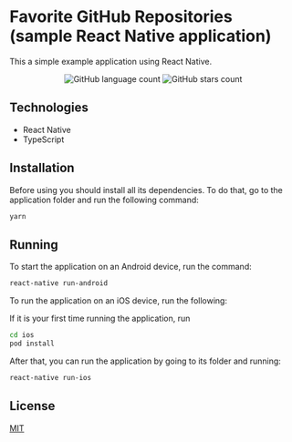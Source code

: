 # Favorite GitHub Repositories (sample React Native application)

This a simple example application using React Native.


<p align="center">
  <img alt="GitHub language count" src="https://img.shields.io/github/languages/count/lucaszm/gostack-react-native">
  <img alt="GitHub stars count" src="https://img.shields.io/github/stars/lucaszm/gostack-react-native">
</p>

## Technologies

- React Native
- TypeScript

## Installation

Before using you should install all its dependencies.
To do that, go to the application folder and run the following command:

```bash
yarn
```

## Running

To start the application on an Android device, run the command:

```bash
react-native run-android
```

To run the application on an iOS device, run the following:

If it is your first time running the application, run
```bash
cd ios
pod install
```
After that, you can run the application by going to its folder and running:
```bash
react-native run-ios
```

## License
[MIT](https://choosealicense.com/licenses/mit/)

